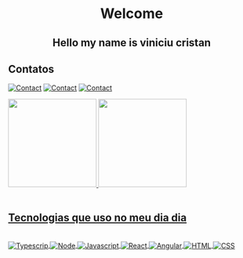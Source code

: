 <h1 align="center">Welcome</h1>


<h2 align="center">Hello my name is viniciu cristan</h2>

<h2>Contatos</h2>

[![Contact](https://img.shields.io/badge/Gmail-D14836?style=for-the-badge&logo=gmail&logoColor=white)](viniciu.cristian2014@gmail.com)
[![Contact](https://img.shields.io/badge/LinkedIn-0077B5?style=for-the-badge&logo=linkedin&logoColor=white)](https://www.linkedin.com/in/viniciu-cristian-206672184/)
[![Contact](https://img.shields.io/badge/Instagram-E4405F?style=for-the-badge&logo=instagram&logoColor=white)](https://www.instagram.com/viniciu.cristian/)

<div>
  <a href="https://github.com/ViniciuCristian21">
  <img height="180em" src="https://github-readme-stats.vercel.app/api?username=ViniciuCristian21&show_icons=true&theme=dracula&include_all_commits=true&count_private=true"/>
  <img height="180em" src="https://github-readme-stats.vercel.app/api/top-langs/?username=ViniciuCristian21&layout=compact&langs_count=7&theme=dracula"/>
</div><br>

## Tecnologias que uso no meu dia dia

<div style="display: inline_block"><br>
  <img align="center" alt="Typescrip" src="https://img.shields.io/badge/TypeScript-007ACC?style=for-the-badge&logo=typescript&logoColor=white">
  <img align="center" alt="Node" src="https://img.shields.io/badge/Node.js-43853D?style=for-the-badge&logo=node.js&logoColor=white">
  <img align="center" alt="Javascript" src="https://img.shields.io/badge/JavaScript-F7DF1E?style=for-the-badge&logo=javascript&logoColor=black">
  <img align="center" alt="React" src="https://img.shields.io/badge/React-20232A?style=for-the-badge&logo=react&logoColor=61DAFB">
  <img align="center" alt="Angular" src="https://img.shields.io/badge/Angular-DD0031?style=for-the-badge&logo=angular&logoColor=white">
  <img align="center" alt="HTML" src="https://img.shields.io/badge/HTML5-E34F26?style=for-the-badge&logo=html5&logoColor=white">
  <img align="center" alt="CSS" src="https://img.shields.io/badge/CSS3-1572B6?style=for-the-badge&logo=css3&logoColor=white">
</div>
